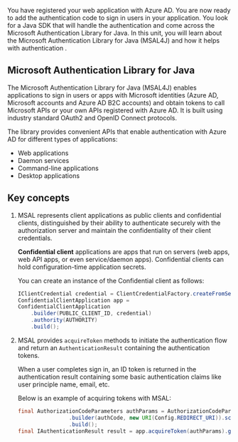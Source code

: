You have registered your web application with Azure AD. You are now ready to add the authentication code to sign in users in your application. You look for a Java SDK that will handle the authentication and come across the Microsoft Authentication Library for Java.  In this unit, you will learn about the Microsoft Authentication Library for Java (MSAL4J) and how it helps with authentication .

## Microsoft Authentication Library for Java

The Microsoft Authentication Library for Java (MSAL4J) enables applications to sign in users or apps with Microsoft identities (Azure AD, Microsoft accounts and Azure AD B2C accounts) and obtain tokens to call Microsoft APIs or your own APIs registered with Azure AD. It is built using industry standard OAuth2 and OpenID Connect protocols.

The library provides convenient APIs that enable authentication with Azure AD for different types of applications:
- Web applications
- Daemon services
- Command-line applications
- Desktop applications

## Key concepts

1. MSAL represents client applications as public clients and confidential clients, distinguished by their ability to authenticate securely with the authorization server and maintain the confidentiality of their client credentials. 

    **Confidential client** applications are apps that run on servers (web apps, web API apps, or even service/daemon apps). Confidential clients can hold configuration-time application secrets. 

    You can create an instance of the Confidential client as follows:

    ```Java
    IClientCredential credential = ClientCredentialFactory.createFromSecret(CLIENT_SECRET);
    ConfidentialClientApplication app = 
    ConfidentialClientApplication
        .builder(PUBLIC_CLIENT_ID, credential)
        .authority(AUTHORITY)
        .build();

    ```

2. MSAL provides `acquireToken` methods to initiate the authentication flow and return an `AuthenticationResult` containing the authentication tokens. 

    When a user completes sign in, an ID token is returned in the authentication result containing some basic authentication claims like user principle name, email, etc. 

    Below is an example of acquiring tokens with MSAL:

    ```Java
    final AuthorizationCodeParameters authParams = AuthorizationCodeParameters
                    .builder(authCode, new URI(Config.REDIRECT_URI)).scopes(Collections.singleton(Config.SCOPES))
                    .build();
    final IAuthenticationResult result = app.acquireToken(authParams).get();
    ```

